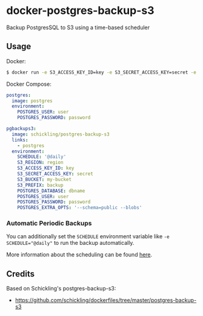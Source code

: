 # docker-postgres-backup-s3
Backup PostgresSQL to S3 using a time-based scheduler

## Usage

Docker:
```sh
$ docker run -e S3_ACCESS_KEY_ID=key -e S3_SECRET_ACCESS_KEY=secret -e S3_BUCKET=my-bucket -e S3_PREFIX=backup -e POSTGRES_DATABASE=dbname -e POSTGRES_USER=user -e POSTGRES_PASSWORD=password -e POSTGRES_HOST=localhost schickling/postgres-backup-s3
```

Docker Compose:
```yaml
postgres:
  image: postgres
  environment:
    POSTGRES_USER: user
    POSTGRES_PASSWORD: password

pgbackups3:
  image: schickling/postgres-backup-s3
  links:
    - postgres
  environment:
    SCHEDULE: '@daily'
    S3_REGION: region
    S3_ACCESS_KEY_ID: key
    S3_SECRET_ACCESS_KEY: secret
    S3_BUCKET: my-bucket
    S3_PREFIX: backup
    POSTGRES_DATABASE: dbname
    POSTGRES_USER: user
    POSTGRES_PASSWORD: password
    POSTGRES_EXTRA_OPTS: '--schema=public --blobs'
```

### Automatic Periodic Backups

You can additionally set the `SCHEDULE` environment variable like `-e SCHEDULE="@daily"` to run the backup automatically.

More information about the scheduling can be found [here](http://godoc.org/github.com/robfig/cron#hdr-Predefined_schedules).

## Credits

Based on Schickling's postgres-backup-s3: 

- https://github.com/schickling/dockerfiles/tree/master/postgres-backup-s3